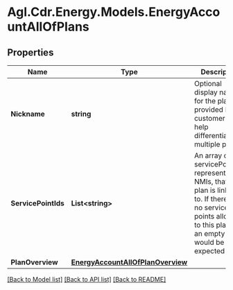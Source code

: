 # Agl.Cdr.Energy.Models.EnergyAccountAllOfPlans

## Properties

Name | Type | Description | Notes
------------ | ------------- | ------------- | -------------
**Nickname** | **string** | Optional display name for the plan provided by the customer to help differentiate multiple plans | [optional] 
**ServicePointIds** | **List&lt;string&gt;** | An array of servicePointIds, representing NMIs, that this plan is linked to.  If there are no service points allocated to this plan then an empty array would be expected | 
**PlanOverview** | [**EnergyAccountAllOfPlanOverview**](EnergyAccountAllOfPlanOverview.md) |  | 

[[Back to Model list]](../README.md#documentation-for-models) [[Back to API list]](../README.md#documentation-for-api-endpoints) [[Back to README]](../README.md)

